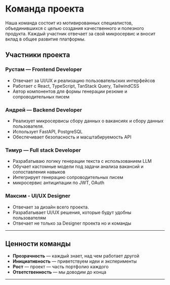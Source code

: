 # Команда проекта

Наша команда состоит из мотивированных специалистов, объединившихся с целью создания качественного и полезного продукта. Каждый участник отвечает за свой микросервис и вносит вклад в общее развитие платформы.

## Участники проекта

### Рустам — Frontend Developer
- Отвечает за UI/UX и реализацию пользовательских интерфейсов
- Работает с React, TypeScript, TanStack Query, TailwindCSS
- Автор компонентов для формы генерации резюме и сопроводительных писем

### Андрей — Backend Developer 
- Реализует микросервисы сбору данных о вакансиях и сбору данных пользователя.
- Использует FastAPI, PostgreSQL
- Обеспечивает безопасность и масштабируемость API

### Тимур — Full stack Developer
- Разрабатываю логику генерации текста с использованием LLM 
- Обучает кастомные модели под задачи анализа вакансий и сопоставления навыков
- Интегрирует генерацию сопроводительных писем
- микросервис антиципации по JWT, OAuth

### Максим - UI/UX Designer
- Отвечает за дизайн всего проекта.
- Разрабатывает UI/UX решения, которые будут 
удобны пользователям 
- Отвечает не только за Designer проекта но и команды

---

## Ценности команды

- **Прозрачность** — каждый знает, над чем работает другой  
- **Инициативность** — приветствуем идеи и эксперименты  
- **Рост** — проект — часть портфолио каждого  
- **Ответственность** — мы доводим до конца  

---


